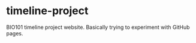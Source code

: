 # timeline-project
BIO101 timeline project website.
Basically trying to experiment with GitHub pages.
